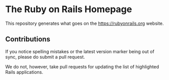 # The Ruby on Rails Homepage

This repository generates what goes on the https://rubyonrails.org website.

## Contributions

If you notice spelling mistakes or the latest version marker being out of sync, please do submit a pull request. 

We do not, however, take pull requests for updating the list of highlighted Rails applications.
